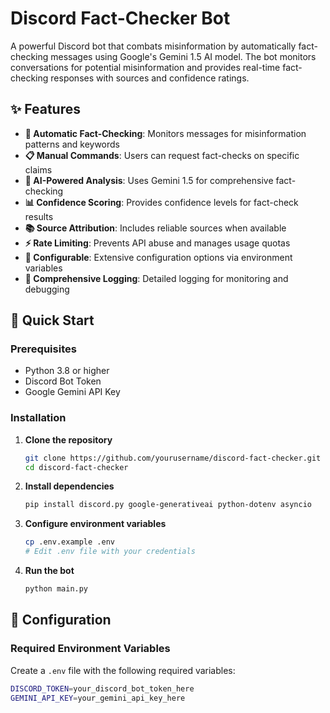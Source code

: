 # Discord Fact-Checker Bot

A powerful Discord bot that combats misinformation by automatically fact-checking messages using Google's Gemini 1.5 AI model. The bot monitors conversations for potential misinformation and provides real-time fact-checking responses with sources and confidence ratings.

## ✨ Features

- **🤖 Automatic Fact-Checking**: Monitors messages for misinformation patterns and keywords
- **📋 Manual Commands**: Users can request fact-checks on specific claims
- **🎯 AI-Powered Analysis**: Uses Gemini 1.5 for comprehensive fact-checking
- **📊 Confidence Scoring**: Provides confidence levels for fact-check results
- **📚 Source Attribution**: Includes reliable sources when available
- **⚡ Rate Limiting**: Prevents API abuse and manages usage quotas
- **🔧 Configurable**: Extensive configuration options via environment variables
- **📝 Comprehensive Logging**: Detailed logging for monitoring and debugging

## 🚀 Quick Start

### Prerequisites

- Python 3.8 or higher
- Discord Bot Token
- Google Gemini API Key

### Installation

1. **Clone the repository**
   ```bash
   git clone https://github.com/yourusername/discord-fact-checker.git
   cd discord-fact-checker
   ```

2. **Install dependencies**
   ```bash
   pip install discord.py google-generativeai python-dotenv asyncio
   ```

3. **Configure environment variables**
   ```bash
   cp .env.example .env
   # Edit .env file with your credentials
   ```

4. **Run the bot**
   ```bash
   python main.py
   ```

## 🔧 Configuration

### Required Environment Variables

Create a `.env` file with the following required variables:

```bash
DISCORD_TOKEN=your_discord_bot_token_here
GEMINI_API_KEY=your_gemini_api_key_here
